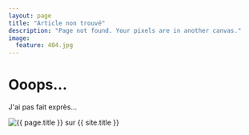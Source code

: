 ```yaml
---
layout: page
title: "Article non trouvé"
description: "Page not found. Your pixels are in another canvas."
image:
  feature: 404.jpg
---
```

<div class="text-center">
	<h1>Ooops...</h1>
	<p>J'ai pas fait exprès...</p>
</div>

<img src="{{ site.url }}/images/404.jpg" alt="{{ page.title }} sur {{ site.title }}">
